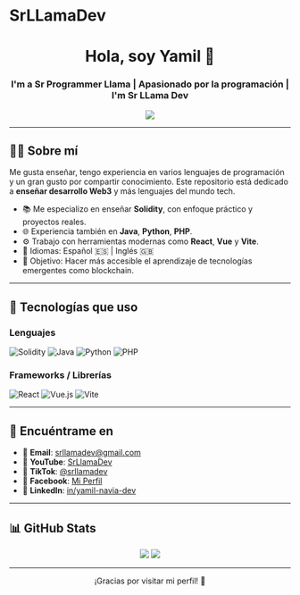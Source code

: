 # SrLLamaDev

<h1 align="center">Hola, soy Yamil 👋</h1>
<h3 align="center">I'm a Sr Programmer Llama | Apasionado por la programación | I'm Sr LLama Dev </h3>

<p align="center">
  <img src="https://readme-typing-svg.herokuapp.com?color=36BCF7&center=true&vCenter=true&lines=Docente+de+Solidity;Amante+del+código+y+la+enseñanza;Construyendo+el+futuro+Web3" />
</p>

---

## 🧑‍🏫 Sobre mí

Me gusta enseñar, tengo experiencia en varios lenguajes de programación y un gran gusto por compartir conocimiento. Este repositorio está dedicado a **enseñar desarrollo Web3** y más lenguajes del mundo tech.

- 📚 Me especializo en enseñar **Solidity**, con enfoque práctico y proyectos reales.
- 🌐 Experiencia también en **Java**, **Python**, **PHP**.
- ⚙️ Trabajo con herramientas modernas como **React**, **Vue** y **Vite**.
- 💬 Idiomas: Español 🇪🇸 | Inglés 🇬🇧
- 🎯 Objetivo: Hacer más accesible el aprendizaje de tecnologías emergentes como blockchain.

---

## 🚀 Tecnologías que uso

### Lenguajes
![Solidity](https://img.shields.io/badge/Solidity-363636?style=flat&logo=solidity&logoColor=white)
![Java](https://img.shields.io/badge/Java-ED8B00?style=flat&logo=java&logoColor=white)
![Python](https://img.shields.io/badge/Python-3776AB?style=flat&logo=python&logoColor=white)
![PHP](https://img.shields.io/badge/PHP-777BB4?style=flat&logo=php&logoColor=white)

### Frameworks / Librerías
![React](https://img.shields.io/badge/React-61DAFB?style=flat&logo=react&logoColor=black)
![Vue.js](https://img.shields.io/badge/Vue.js-4FC08D?style=flat&logo=vue.js&logoColor=white)
![Vite](https://img.shields.io/badge/Vite-646CFF?style=flat&logo=vite&logoColor=white)

---

## 🎥 Encuéntrame en

- 📩 **Email**: [srllamadev@gmail.com](mailto:srllamadev@gmail.com)
- 🎥 **YouTube**: [SrLlamaDev](https://www.youtube.com/channel/UCACpUuuDtzfGvzUctYz-MlA)
- 🎵 **TikTok**: [@srllamadev](https://www.tiktok.com/@srllamadev)
- 👤 **Facebook**: [Mi Perfil](https://facebook.com/profile.php?id=61570256863781)
- 💼 **LinkedIn**: [in/yamil-navia-dev](https://linkedin.com/in/yamil-navia-dev)

---

## 📊 GitHub Stats

<p align="center">
  <img src="https://github-readme-stats.vercel.app/api?username=srllamadev&show_icons=true&theme=radical" />
  <img src="https://github-readme-stats.vercel.app/api/top-langs/?username=srllamadev&layout=compact&theme=radical" />
</p>

---

<p align="center">¡Gracias por visitar mi perfil! 🚀</p>
